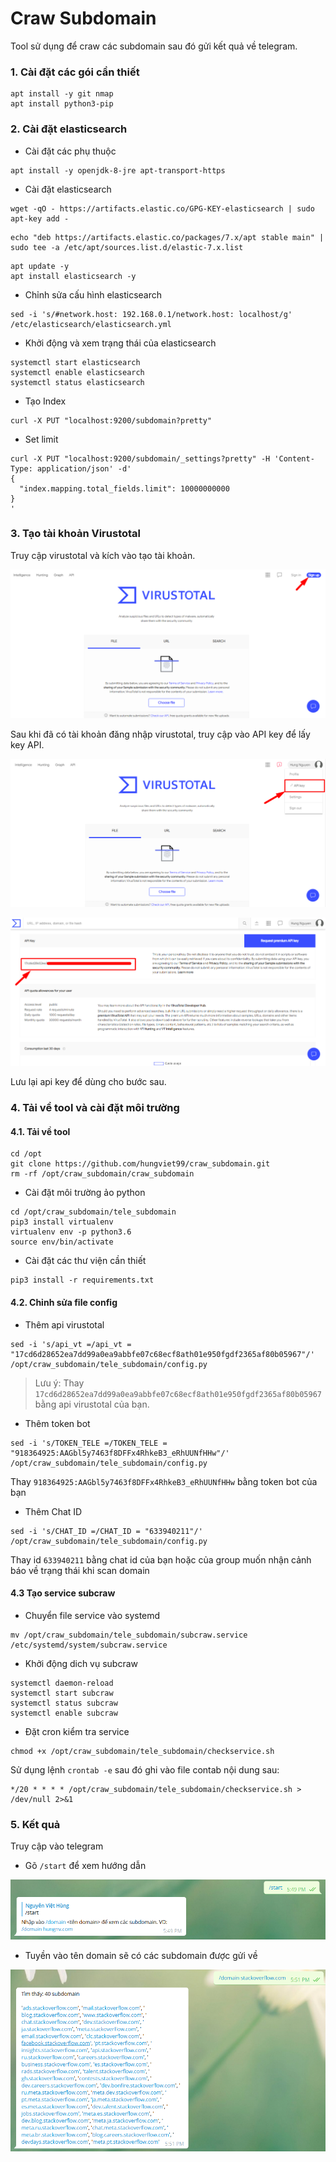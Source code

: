 # Craw Subdomain

Tool sử dụng để craw các subdomain sau đó gửi kết quả về telegram.

### 1. Cài đặt các gói cần thiết 

```
apt install -y git nmap 
apt install python3-pip
```

### 2. Cài đặt elasticsearch 

- Cài đặt các phụ thuộc

```
apt install -y openjdk-8-jre apt-transport-https
```

- Cài đặt elasticsearch 

```
wget -qO - https://artifacts.elastic.co/GPG-KEY-elasticsearch | sudo apt-key add -
```
```
echo "deb https://artifacts.elastic.co/packages/7.x/apt stable main" | sudo tee -a /etc/apt/sources.list.d/elastic-7.x.list
```

```
apt update -y
apt install elasticsearch -y
```

- Chỉnh sửa cấu hình elasticsearch 

```
sed -i 's/#network.host: 192.168.0.1/network.host: localhost/g' /etc/elasticsearch/elasticsearch.yml
```

- Khởi động và xem trạng thái của elasticsearch

```
systemctl start elasticsearch
systemctl enable elasticsearch
systemctl status elasticsearch
```

- Tạo Index 

```
curl -X PUT "localhost:9200/subdomain?pretty"
```

- Set limit

```
curl -X PUT "localhost:9200/subdomain/_settings?pretty" -H 'Content-Type: application/json' -d'
{
  "index.mapping.total_fields.limit": 10000000000
}
'
```

### 3. Tạo tài khoản Virustotal 

Truy cập virustotal và kích vào tạo tài khoản. 

![](./image/vt1.png)

Sau khi đã có tài khoản đăng nhập virustotal, truy cập vào API key để lấy key API. 

![](./image/vt2.png)

![](./image/vt3.png)

Lưu lại api key để dùng cho bước sau.

### 4. Tải về tool và cài đặt môi trường

#### 4.1. Tải về tool

```
cd /opt
git clone https://github.com/hungviet99/craw_subdomain.git
rm -rf /opt/craw_subdomain/craw_subdomain
```

- Cài đặt môi trường ảo python

```
cd /opt/craw_subdomain/tele_subdomain
pip3 install virtualenv
virtualenv env -p python3.6
source env/bin/activate
```

- Cài đặt các thư viện cần thiết

```
pip3 install -r requirements.txt
```

#### 4.2. Chỉnh sửa file config

- Thêm api virustotal

```
sed -i 's/api_vt =/api_vt = "17cd6d28652ea7dd99a0ea9abbfe07c68ecf8ath01e950fgdf2365af80b05967"/' /opt/craw_subdomain/tele_subdomain/config.py
```
>Lưu ý: Thay `17cd6d28652ea7dd99a0ea9abbfe07c68ecf8ath01e950fgdf2365af80b05967` bằng api virustotal của bạn.

- Thêm token bot 

```
sed -i 's/TOKEN_TELE =/TOKEN_TELE = "918364925:AAGbl5y7463f8DFFx4RhkeB3_eRhUUNfHHw"/' /opt/craw_subdomain/tele_subdomain/config.py
```

Thay `918364925:AAGbl5y7463f8DFFx4RhkeB3_eRhUUNfHHw` bằng token bot của bạn

- Thêm Chat ID

```
sed -i 's/CHAT_ID =/CHAT_ID = "633940211"/' /opt/craw_subdomain/tele_subdomain/config.py
```

Thay id `633940211` bằng chat id của bạn hoặc của group muốn nhận cảnh báo về trạng thái khi scan domain

#### 4.3 Tạo service subcraw

- Chuyển file service vào systemd

```
mv /opt/craw_subdomain/tele_subdomain/subcraw.service /etc/systemd/system/subcraw.service
```

- Khởi động dich vụ subcraw

```
systemctl daemon-reload
systemctl start subcraw
systemctl status subcraw
systemctl enable subcraw
```

- Đặt cron kiểm tra service 

```
chmod +x /opt/craw_subdomain/tele_subdomain/checkservice.sh
```

Sử dụng lệnh `crontab -e` sau đó ghi vào file contab nội dung sau:

```
*/20 * * * * /opt/craw_subdomain/tele_subdomain/checkservice.sh > /dev/null 2>&1
```

### 5. Kết quả 

Truy cập vào telegram

- Gõ `/start` để xem hướng dẫn  

![](./image/kq1.png)

- Tuyền vào tên domain sẽ có các subdomain được gửi về 

![](./image/kq2.png)